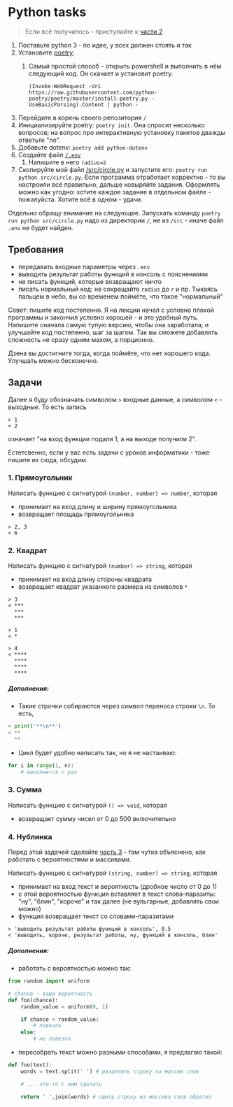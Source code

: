 # Python tasks

> Если всё получилось - приступайте к [части 2](README_2.md)

1. Поставьте python 3 - по идее, у всех должен стоять и так
2. Установите [poetry](https://github.com/python-poetry/poetry):
   1. Самый простой способ - открыть powershell и выполнить в нём следующий код. Он скачает и установит poetry. 
      
      `(Invoke-WebRequest -Uri https://raw.githubusercontent.com/python-poetry/poetry/master/install-poetry.py -UseBasicParsing).Content | python -`
3. Перейдите в корень своего репозитория `/`
4. Инициализируйте poetry: `poetry init`. Она спросит несколько вопросов; на вопрос про интерактивную установку пакетов дважды ответьте "no".
5. Добавьте dotenv: `poetry add python-dotenv`
6. Создайте файл [`/.env`](/.env)
   1. Напишите в него `radius=2`
7. Скопируйте мой файл [/src/circle.py](/src/circle.py) и запустите его: `poetry run python src/circle.py`. Если программа отработает корректно - то вы настроили всё правильно, дальше ковыряйте задания. Оформлять можно как угодно: хотите каждое задание в отдельном файле - пожалуйста. Хотите всё в одном - удачи.

Отдельно обращу внимание на следующее. Запускать команду `poetry run python src/circle.py` надо из директории `/`, не из `/src` - иначе файл `.env` не будет найден. 

## Требования
- передавать входные параметры через `.env`
- выводить результат работы функций в консоль с пояснениями
- не писать функций, которые возвращают ничто
- писать нормальный код: не сокращайте `radius` до `r` и пр. Тыкаясь пальцем в небо, вы со временем поймёте, что такое "нормальный"

Совет: пишите код постепенно. Я на лекции начал с условно плохой программы и закончил условно хорошей - и это удобный путь. Напишите сначала самую тупую версию, чтобы она заработала; и улучшайте код постепенно, шаг за шагом. Так вы сможете добавлять сложность не сразу одним махом, а порционно.

Дзена вы достигните тогда, когда поймёте, что нет хорошего кода. Улучшать можно бесконечно.

## Задачи

Далее я буду обозначать символом `>` входные данные, а символом `<` - выходные. То есть запись
```
> 1
< 2
```
означает "на вход функции подали 1, а на выходе получили 2".

Естетсвенно, если у вас есть задачи с уроков информатики - тоже пишите их сюда, обсудим.


### 1. Прямоугольник

Написать функцию с сигнатурой `(number, number) => number`, которая
- принимает на вход длину и ширину прямоугольника
- возвращает площадь прямоугольника
```
> 2, 3
< 6
```

### 2. Квадрат

Написать функцию с сигнатурой `(number) => string`, которая
- принимает на вход длину стороны квадрата
- возвращает квадрат указанного размера из символов `*`
```
> 3
< ***
  ***
  ***

> 1
< *

> 4
< ****
  ****
  ****
  ****
```

##### Дополнения:
- Такие строчки собираются через символ переноса строки `\n`. То есть,
```python
> print('**\n**')
< **
  **
```
- Цикл будет удобно написать так, но я не настаиваю:

```python
for i in range(1, n):
    # выполнится n раз
```


### 3. Сумма

Написать функцию с сигнатурой `() => void`, которая
- возвращает сумму чисел от 0 до 500 включительно


### 4. Нублинка

Перед этой задачей сделайте [часть 3](README_3.md) - там чутка объяснено, как работать с вероятностями и массивами.

Написать функцию с сигнатурой `(string, number) => string`, которая
- принимает на вход текст и вероятность (дробное число от 0 до 1)
- с этой вероятностью функция вставляет в текст слова-паразиты: "ну", "блин", "короче" и так далее (не вульгарные, добавлять свои можно)
- функция возвращает текст со словами-паразитами

```
> 'выводить результат работы функций в консоль', 0.5
< 'выводить, короче, результат работы, ну, функций в консоль, блин'
```

##### Дополнения:
- работать с вероятностью можно так:
```python
from random import uniform

# chance - ваша вероятность
def foo(chance):
    random_value = uniform(0, 1)

    if chance < random_value:
        # повезло
    else:
        # не повезло
```

- пересобрать текст можно разными способами, я предлагаю такой:
```python
def foo(text):
    words = text.split(' ') # разделить строку на массив слов

    # ... что-то с ним сделать

    return ' '.join(words) # сшить строку из массива слов обратно
```
